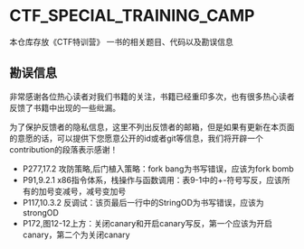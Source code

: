 # CTF_SPECIAL_TRAINING_CAMP

本仓库存放《CTF特训营》 一书的相关题目、代码以及勘误信息

## 勘误信息

非常感谢各位热心读者对我们书籍的关注，书籍已经重印多次，也有很多热心读者反馈了书籍中出现的一些纰漏。

为了保护反馈者的隐私信息，这里不列出反馈者的邮箱，但是如果有更新在本页面的意愿的话，可以提供下您愿意公开的id或者git等信息，我们将开辟一个contribution的段落表示感谢！

- P277,17.2 攻防策略,后门植入策略：fork bang为书写错误，应该为fork bomb
- P91,9.2.1 x86指令体系，栈操作与函数调用：表9-1中的+-符号写反，应该所有的加号变减号，减号变加号
- P117,10.3.2 反调试：该页最后一行中的StringOD为书写错误，应该为strongOD
- P172,图12-12上方：关闭canary和开启canary写反，第一个应该为开启canary，第二个为关闭canary
